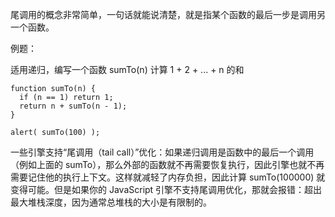 尾调用的概念非常简单，一句话就能说清楚，就是指某个函数的最后一步是调用另一个函数。

例题：

适用递归，编写一个函数 sumTo(n) 计算 1 + 2 + ... + n 的和
```
function sumTo(n) {
  if (n == 1) return 1;
  return n + sumTo(n - 1);
}

alert( sumTo(100) );
```

一些引擎支持“尾调用（tail call）”优化：如果递归调用是函数中的最后一个调用（例如上面的 sumTo），那么外部的函数就不再需要恢复执行，因此引擎也就不再需要记住他的执行上下文。这样就减轻了内存负担，因此计算 sumTo(100000) 就变得可能。但是如果你的 JavaScript 引擎不支持尾调用优化，那就会报错：超出最大堆栈深度，因为通常总堆栈的大小是有限制的。